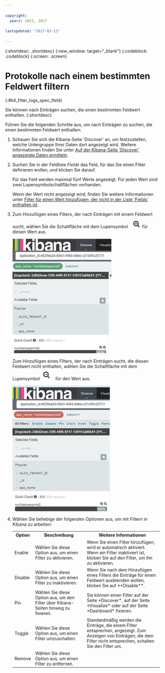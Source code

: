 ```yaml
---

copyright:
  years: 2015, 2017

lastupdated: "2017-03-13"

---
```



{:shortdesc: .shortdesc}
{:new_window: target="_blank"}
{:codeblock: .codeblock}
{:screen: .screen}

# Protokolle nach einem bestimmten Feldwert filtern
{:#k4_filter_logs_spec_field}

Sie können nach Einträgen suchen, die einen bestimmten Feldwert enthalten.
{:shortdesc}

Führen Sie die folgenden Schritte aus, um nach Einträgen zu suchen, die einen bestimmten Feldwert enthalten: 

1. Schauen Sie sich die Kibana-Seite 'Discover' an, um festzustellen, welche Untergruppe Ihrer Daten dort angezeigt wird. Weitere Informationen finden Sie unter [Auf der Kibana-Seite 'Discover' angezeigte Daten ermitteln](logging_kibana_analize_logs_interactively.html#k4_identify_data). 

2. Suchen Sie in der Feldliste *Fields* das Feld, für das Sie einen Filter definieren wollen, und klicken Sie darauf. 

    Für das Feld werden maximal fünf Werte angezeigt. Für jeden Wert sind zwei Lupensymbolschaltflächen vorhanden.  
    
    Wenn der Wert nicht angezeigt wird, finden Sie weitere Informationen unter [Filter für einen Wert hinzufügen, der nicht in der Liste 'Fields' enthalten ist](k4_add_filter_out_value.html#k4_add_filter_out_value). 

3. Zum Hinzufügen eines Filters, der nach Einträgen mit einem Feldwert sucht, wählen Sie die Schaltfläche mit dem Lupensymbol ![Schaltfläche mit Lupensymbol im Inklusivmodus](images/k4_include_field_icon.jpg "Schaltfläche mit Lupensymbol im Inklusivmodus") für diesen Wert aus. 

    ![Filter, der den Feldwert einschließt](images/k4_add_filter_for_field.jpg "Filter, der den Feldwert einschließt")

    Zum Hinzufügen eines Filters, der nach Einträgen sucht, die diesen Feldwert nicht enthalten, wählen Sie die Schaltfläche mit dem Lupensymbol ![Schaltfläche mit Lupensymbol im Exklusivmodus](images/k4_exclude_field_icon.jpg "Schaltfläche mit Lupensymbol im Exklusivmodus") für den Wert aus. 

    ![Filter, der den Feldwert ausschließt](images/k4_add_filter_to_exclude_field.jpg "Filter, der den Feldwert ausschließt")

4. Wählen Sie beliebige der folgenden Optionen aus, um mit Filtern in Kibana zu arbeiten: 

    <table>
      <tbody>
        <tr>
          <th align="center">Option</th>
          <th align="center">Beschreibung</th>
          <th align="center">Weitere Informationen</th>
        </tr>
        <tr>
          <td align="left">Enable</td>
          <td align="left">Wählen Sie diese Option aus, um einen Filter zu aktivieren. </td>
          <td align="left">Wenn Sie einen Filter hinzufügen, wird er automatisch aktiviert. <br> Wenn ein Filter inaktiviert ist, klicken Sie auf den Filter, um ihn zu aktivieren. </td>
        </tr>
        <tr>
          <td align="left">Disable</td>
          <td align="left">Wählen Sie diese Option aus, um einen Filter zu inaktivieren. </td>
          <td align="left">Wenn Sie nach dem Hinzufügen eines Filters die Einträge für einen Feldwert ausblenden wollen, klicken Sie auf **Disable**.</td>
        </tr>
        <tr>
          <td align="left">Pin</td>
          <td align="left">Wählen Sie diese Option aus, um den Filter über Kibana-Seiten hinweg zu fixieren. </td>
          <td align="left">Sie können einen Filter auf der Seite *Discover*, auf der Seite *Visualize* oder auf der Seite *Dashboard* fixieren. </td>
        </tr>
        <tr>
          <td align="left">Toggle</td>
          <td align="left">Wählen Sie diese Option aus, um einen Filter umzuschalten. </td>
          <td align="left">Standardmäßig werden die Einträge, die einem Filter entsprechen, angezeigt. Zum Anzeigen von Einträgen, die dem Filter nicht entsprechen, schalten Sie den Filter um. </td>
        </tr>
        <tr>
          <td align="left">Remove</td>
          <td align="left">Wählen Sie diese Option aus, um einen Filter zu entfernen. </td>
          <td align="left"></td>
        </tr>
      </tbody>
    </table>

 

 
 

